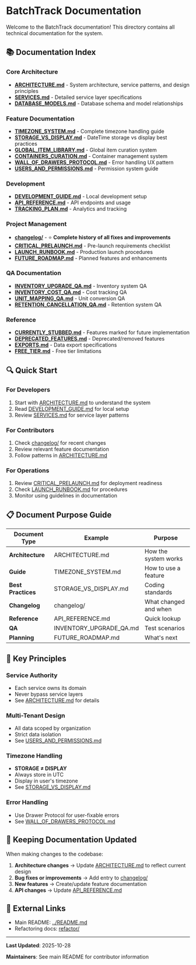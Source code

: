# BatchTrack Documentation

Welcome to the BatchTrack documentation! This directory contains all technical documentation for the system.

## 📚 Documentation Index

### Core Architecture
- **[ARCHITECTURE.md](ARCHITECTURE.md)** - System architecture, service patterns, and design principles
- **[SERVICES.md](SERVICES.md)** - Detailed service layer specifications
- **[DATABASE_MODELS.md](DATABASE_MODELS.md)** - Database schema and model relationships

### Feature Documentation
- **[TIMEZONE_SYSTEM.md](TIMEZONE_SYSTEM.md)** - Complete timezone handling guide
- **[STORAGE_VS_DISPLAY.md](STORAGE_VS_DISPLAY.md)** - DateTime storage vs display best practices
- **[GLOBAL_ITEM_LIBRARY.md](GLOBAL_ITEM_LIBRARY.md)** - Global item curation system
- **[CONTAINERS_CURATION.md](CONTAINERS_CURATION.md)** - Container management system
- **[WALL_OF_DRAWERS_PROTOCOL.md](WALL_OF_DRAWERS_PROTOCOL.md)** - Error handling UX pattern
- **[USERS_AND_PERMISSIONS.md](USERS_AND_PERMISSIONS.md)** - Permission system guide

### Development
- **[DEVELOPMENT_GUIDE.md](DEVELOPMENT_GUIDE.md)** - Local development setup
- **[API_REFERENCE.md](API_REFERENCE.md)** - API endpoints and usage
- **[TRACKING_PLAN.md](TRACKING_PLAN.md)** - Analytics and tracking

### Project Management
- **[changelog/](changelog/)** - ⭐ **Complete history of all fixes and improvements**
- **[CRITICAL_PRELAUNCH.md](CRITICAL_PRELAUNCH.md)** - Pre-launch requirements checklist
- **[LAUNCH_RUNBOOK.md](LAUNCH_RUNBOOK.md)** - Production launch procedures
- **[FUTURE_ROADMAP.md](FUTURE_ROADMAP.md)** - Planned features and enhancements

### QA Documentation
- **[INVENTORY_UPGRADE_QA.md](INVENTORY_UPGRADE_QA.md)** - Inventory system QA
- **[INVENTORY_COST_QA.md](INVENTORY_COST_QA.md)** - Cost tracking QA
- **[UNIT_MAPPING_QA.md](UNIT_MAPPING_QA.md)** - Unit conversion QA
- **[RETENTION_CANCELLATION_QA.md](RETENTION_CANCELLATION_QA.md)** - Retention system QA

### Reference
- **[CURRENTLY_STUBBED.md](CURRENTLY_STUBBED.md)** - Features marked for future implementation
- **[DEPRECATED_FEATURES.md](DEPRECATED_FEATURES.md)** - Deprecated/removed features
- **[EXPORTS.md](EXPORTS.md)** - Data export specifications
- **[FREE_TIER.md](FREE_TIER.md)** - Free tier limitations

## 🔍 Quick Start

### For Developers
1. Start with [ARCHITECTURE.md](ARCHITECTURE.md) to understand the system
2. Read [DEVELOPMENT_GUIDE.md](DEVELOPMENT_GUIDE.md) for local setup
3. Review [SERVICES.md](SERVICES.md) for service layer patterns

### For Contributors
1. Check [changelog/](changelog/) for recent changes
2. Review relevant feature documentation
3. Follow patterns in [ARCHITECTURE.md](ARCHITECTURE.md)

### For Operations
1. Review [CRITICAL_PRELAUNCH.md](CRITICAL_PRELAUNCH.md) for deployment readiness
2. Check [LAUNCH_RUNBOOK.md](LAUNCH_RUNBOOK.md) for procedures
3. Monitor using guidelines in documentation

## 📋 Document Purpose Guide

| Document Type | Example | Purpose |
|---------------|---------|---------|
| **Architecture** | ARCHITECTURE.md | How the system works |
| **Guide** | TIMEZONE_SYSTEM.md | How to use a feature |
| **Best Practices** | STORAGE_VS_DISPLAY.md | Coding standards |
| **Changelog** | changelog/ | What changed and when |
| **Reference** | API_REFERENCE.md | Quick lookup |
| **QA** | INVENTORY_UPGRADE_QA.md | Test scenarios |
| **Planning** | FUTURE_ROADMAP.md | What's next |

## 🎯 Key Principles

### Service Authority
- Each service owns its domain
- Never bypass service layers
- See [ARCHITECTURE.md](ARCHITECTURE.md) for details

### Multi-Tenant Design
- All data scoped by organization
- Strict data isolation
- See [USERS_AND_PERMISSIONS.md](USERS_AND_PERMISSIONS.md)

### Timezone Handling
- **STORAGE ≠ DISPLAY**
- Always store in UTC
- Display in user's timezone
- See [STORAGE_VS_DISPLAY.md](STORAGE_VS_DISPLAY.md)

### Error Handling
- Use Drawer Protocol for user-fixable errors
- See [WALL_OF_DRAWERS_PROTOCOL.md](WALL_OF_DRAWERS_PROTOCOL.md)

## 📝 Keeping Documentation Updated

When making changes to the codebase:

1. **Architecture changes** → Update [ARCHITECTURE.md](ARCHITECTURE.md) to reflect current design
2. **Bug fixes or improvements** → Add entry to [changelog/](changelog/)
3. **New features** → Create/update feature documentation
4. **API changes** → Update [API_REFERENCE.md](API_REFERENCE.md)

## 🔗 External Links

- Main README: [../README.md](../README.md)
- Refactoring docs: [refactor/](refactor/)

---

**Last Updated**: 2025-10-28

**Maintainers**: See main README for contributor information
